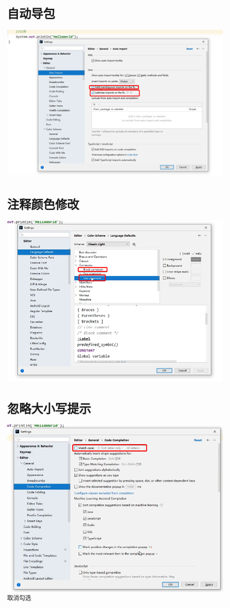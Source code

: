 # 自动导包
![](../../附件/Pasted%20image%2020230219130425.png)

# 注释颜色修改
![](../../附件/Pasted%20image%2020230219130528.png)

# 忽略大小写提示
![](../../附件/Pasted%20image%2020230219130620.png)
取消勾选

# 